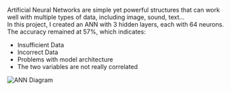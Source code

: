 Artificial Neural Networks are simple yet powerful structures that can work well with multiple types of data, including image, sound, text...  
In this project, I created an ANN with 3 hidden layers, each with 64 neurons.  
The accuracy remained at 57%, which indicates:  
- Insufficient Data  
- Incorrect Data  
- Problems with model architecture  
- The two variables are not really correlated  

![ANN Diagram](https://github.com/egeenc0/Simple-ANN/assets/111919042/383ff9b4-27c4-4299-bcce-c4d00a320805)
